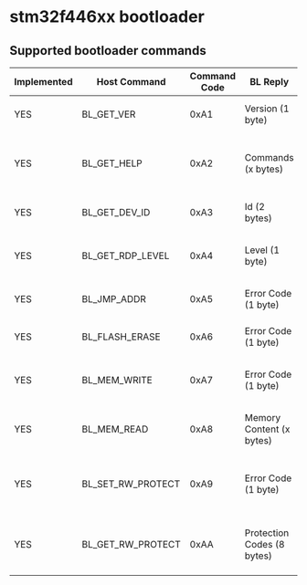 # stm32f446xx bootloader

## Supported bootloader commands
| Implemented | Host Command      | Command Code | BL Reply                   | Description                                              |
| ----------- | ----------------- | ------------ | -------------------------- | -------------------------------------------------------- |
| YES         | BL_GET_VER        | 0xA1         | Version (1 byte)           | Get the bootloader version                               |
| YES         | BL_GET_HELP       | 0xA2         | Commands (x bytes)         | Get all commands supported by the bootloader             |
| YES         | BL_GET_DEV_ID     | 0xA3         | Id (2 bytes)               | Get device identification number                         |
| YES         | BL_GET_RDP_LEVEL  | 0xA4         | Level (1 byte)             | Get FLASH read protection level                          |
| YES         | BL_JMP_ADDR       | 0xA5         | Error Code (1 byte)        | Jump to specified address                                |
| YES         | BL_FLASH_ERASE    | 0xA6         | Error Code (1 byte)        | Erase sector(s) of the FLASH                             |
| YES         | BL_MEM_WRITE      | 0xA7         | Error Code (1 byte)        | Write to FLASH memory of the MCU                         |
| YES         | BL_MEM_READ       | 0xA8         | Memory Content (x bytes)   | Read from FLASH memory of the MCU                        |
| YES         | BL_SET_RW_PROTECT | 0xA9         | Error Code (1 byte)        | Enable read/write protection of FLASH sectors            |
| YES         | BL_GET_RW_PROTECT | 0xAA         | Protection Codes (8 bytes) | Get read/write protection of FLASH sectors               |
